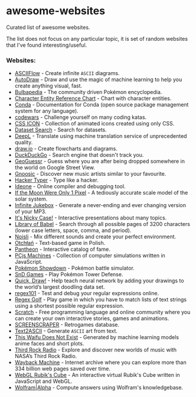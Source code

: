 # awesome-websites
Curated list of awesome websites. 

The list does not focus on any particular topic, it is set of random websites that I've found interesting/useful. 

### Websites:
- [ASCIIFlow](http://asciiflow.com/) - Create infinite `ASCII` diagrams.
- [AutoDraw](https://www.autodraw.com/) - Draw and use the magic of machine learning to help you create anything visual, fast.
- [Bulbapedia](https://bulbapedia.bulbagarden.net/wiki/Main_Page) - The community driven Pokémon encyclopedia.
- [Character Entity Reference Chart](https://dev.w3.org/html5/html-author/charref) - Chart with character entities.
- [Conda](https://conda.io/docs/index.html) - Documentation for Conda (open source package management system for any language).
- [codewars](https://www.codewars.com/) - Challenge yourself on many coding katas.
- [CSS ICON](https://cssicon.space/#/) - Collection of animated icons created using only CSS.
- [Dataset Search](https://toolbox.google.com/datasetsearch) - Search for datasets.
- [DeepL](https://www.deepl.com/translator) - Translate using machine translation service of unprecedented quality.
- [draw.io](https://www.draw.io/) - Create flowcharts and diagrams.
- [DuckDuckGo](https://duckduckgo.com/) - Search engine that doesn't track you.
- [GeoGuessr](https://www.geoguessr.com/) - Guess where you are after being dropped somewhere in the world on Google Street View. 
- [Gnoosic](http://www.gnoosic.com/) - Discover new music artists similar to your favourite.
- [Hacker Typer](http://hackertyper.com/) - Type like a hacker.
- [Ideone](https://ideone.com/) - Online compiler and debugging tool.
- [If the Moon Were Only 1 Pixel](http://joshworth.com/dev/pixelspace/pixelspace_solarsystem.html) - A tediously accurate scale model of the solar system.
- [Infinite Jukebox](http://infinitejukebox.playlistmachinery.com/) - Generate a never-ending and ever changing version of your MP3.
- [It's Nicky Case!](https://ncase.me/) - Interactive presentations about many topics.
- [Library of Babel](https://libraryofbabel.info/) - Search through all possible pages of 3200 characters (lower case letters, space, comma, and period).
- [Noisli](https://www.noisli.com/) - Mix different sounds and create your perfect environment.
- [Otchłań](http://www.otchlan.pl/) - Text-based game in Polish.
- [Pantheon](http://pantheon.media.mit.edu/) - Interactive catalog of fame.
- [PCjs Machines](https://www.pcjs.org/) - Collection of computer simulations written in JavaScript.
- [Pokémon Showdown](https://pokemonshowdown.com/) - Pokémon battle simulator.
- [SnD Games](http://samdangames.blogspot.com/) - Play Pokémon Tower Defense.
- [Quick, Draw!](https://quickdraw.withgoogle.com/) - Help teach neural network by adding your drawings to the world’s largest doodling data set.
- [regex101](https://regex101.com/) - Test and debug your regular expressions online.
- [Regex Golf](https://alf.nu/RegexGolf) - Play game in which you have to match lists of text strings using a shortest possible regular expression.
- [Scratch](https://scratch.mit.edu/) - Free programming language and online community where you can create your own interactive stories, games and animations.
- [SCREENSCRAPER](https://www.screenscraper.fr/) - Retrogames database.
- [Text2ASCII](http://patorjk.com/software/taag/#p=display&f=Graffiti&t=Type%20Something%20) - Generate `ASCII` art from text.
- [This Waifu Does Not Exist](https://www.thiswaifudoesnotexist.net/) - Generated by machine learning models anime faces and short plots.
- [Third Rock Radio](https://thirdrockradio.net/) - Explore and discover new worlds of music with NASA’s Third Rock Radio.
- [Wayback Machine](https://archive.org/web/) - Internet archive where you can explore more than 334 billion web pages saved over time.
- [WebGL Rubik's Cube](http://www.randelshofer.ch/webgl/rubikscube/) - An interactive virtual Rubik's Cube written in JavaScript and WebGL.
- [Wolfram|Alpha](http://www.wolframalpha.com/) - Compute answers using Wolfram's knowledgebase.
